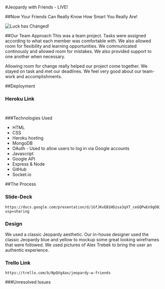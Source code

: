 #Jeopardy with Friends - LIVE!

##Now Your Friends Can Really Know      How Smart You Really Are!

![Luck has Changed!](/public/images/readme.jpg)

##Our Team Approach
This was a team project. Tasks were assigned according to what each member was comfortable with. We also allowed room for flexibility and learning opportunities. We communicated continously and allowed room for mistakes. We also provided support to one another when necessary. 

Allowing room for change really helped our project come together. We stayed on task and met our deadlines. We feel very good about our team-work and accomplishments.


##Deployment

### Heroku Link 

```


```

###Technologies Used
* HTML
* CSS
* Heroku hosting
* MongoDB
* OAuth - Used to allow users to log in via Google accounts
* Javascript
* Google API
* Express & Node
* GitHub
* Socket.io 



##The Process

### Slide-Deck 
```
https://docs.google.com/presentation/d/1GfJKvEB1HDzsa3qXT_ceGQPwEn9gO0JQYY6jBtbI_MU/edit?usp=sharing
```

### Design
We used a classic Jeopardy aesthetic. Our in-house designer used the classic Jeopardy blue and yellow to mockup some great looking wireframes that were followed. We used pictures of Alex Trebek to bring the user an authentic experience. 

### Trello Link


```
https://trello.com/b/NpQVg4ax/jeopardy-w-friends

```



###Unresolved Issues







